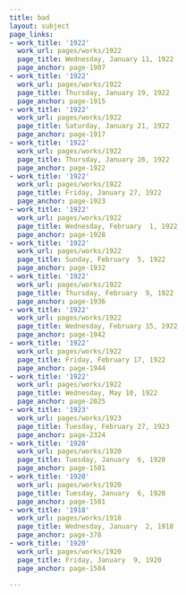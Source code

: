 ```yaml
---
title: bad
layout: subject
page_links:
- work_title: '1922'
  work_url: pages/works/1922
  page_title: Wednesday, January 11, 1922
  page_anchor: page-1907
- work_title: '1922'
  work_url: pages/works/1922
  page_title: Thursday, January 19, 1922
  page_anchor: page-1915
- work_title: '1922'
  work_url: pages/works/1922
  page_title: Saturday, January 21, 1922
  page_anchor: page-1917
- work_title: '1922'
  work_url: pages/works/1922
  page_title: Thursday, January 26, 1922
  page_anchor: page-1922
- work_title: '1922'
  work_url: pages/works/1922
  page_title: Friday, January 27, 1922
  page_anchor: page-1923
- work_title: '1922'
  work_url: pages/works/1922
  page_title: Wednesday, February  1, 1922
  page_anchor: page-1928
- work_title: '1922'
  work_url: pages/works/1922
  page_title: Sunday, February  5, 1922
  page_anchor: page-1932
- work_title: '1922'
  work_url: pages/works/1922
  page_title: Thursday, February  9, 1922
  page_anchor: page-1936
- work_title: '1922'
  work_url: pages/works/1922
  page_title: Wednesday, February 15, 1922
  page_anchor: page-1942
- work_title: '1922'
  work_url: pages/works/1922
  page_title: Friday, February 17, 1922
  page_anchor: page-1944
- work_title: '1922'
  work_url: pages/works/1922
  page_title: Wednesday, May 10, 1922
  page_anchor: page-2025
- work_title: '1923'
  work_url: pages/works/1923
  page_title: Tuesday, February 27, 1923
  page_anchor: page-2324
- work_title: '1920'
  work_url: pages/works/1920
  page_title: Tuesday, January  6, 1920
  page_anchor: page-1501
- work_title: '1920'
  work_url: pages/works/1920
  page_title: Tuesday, January  6, 1920
  page_anchor: page-1501
- work_title: '1918'
  work_url: pages/works/1918
  page_title: Wednesday, January  2, 1918
  page_anchor: page-378
- work_title: '1920'
  work_url: pages/works/1920
  page_title: Friday, January  9, 1920
  page_anchor: page-1504

---
```

